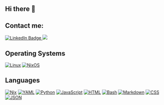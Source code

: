 ## Hi there 👋

<!--
**JeremiahSecrist/JeremiahSecrist** is a ✨ _special_ ✨ repository because its `README.md` (this file) appears on your GitHub profile.

Here are some ideas to get you started:

- 🔭 I’m currently working on ...
- 🌱 I’m currently learning ...
- 👯 I’m looking to collaborate on ...
- 🤔 I’m looking for help with ...
- 💬 Ask me about ...
- 📫 How to reach me: ...
- 😄 Pronouns: ...
- ⚡ Fun fact: ...
-->

<div id="badges">
  <h2>Contact me:</h1>
  <a href="https://www.linkedin.com/in/secrjd/">
    <img src="https://img.shields.io/badge/LinkedIn-blue?style=for-the-badge&logo=linkedin&logoColor=white" alt="LinkedIn Badge"/>
  </a>
  
  <img src="https://img.shields.io/badge/Proton%20Mail-6D4AFF?style=for-the-badge&logo=protonmail&logoColor=fff">
</div>
<div>
<h2>Operating Systems</h2>

[![Linux](https://img.shields.io/badge/Linux-FCC624?logo=linux&logoColor=black)](#) [![NixOS](https://img.shields.io/badge/NixOS-5277C3?logo=nixos&logoColor=fff)](#)  
</div>

<div> 
<h2>Languages</h2>

[![Nix](https://img.shields.io/badge/Nix-5277C3.svg?&logo=NixOS&logoColor=white)](#)  [![YAML](https://img.shields.io/badge/YAML-CB171E?logo=yaml&logoColor=fff)](#) 	[![Python](https://img.shields.io/badge/Python-3776AB?logo=python&logoColor=fff)](#) [![JavaScript](https://img.shields.io/badge/JavaScript-F7DF1E?logo=javascript&logoColor=000)](#) [![HTML](https://img.shields.io/badge/HTML-%23E34F26.svg?logo=html5&logoColor=white)](#) [![Bash](https://img.shields.io/badge/Bash-4EAA25?logo=gnubash&logoColor=fff)](#) [![Markdown](https://img.shields.io/badge/Markdown-%23000000.svg?logo=markdown&logoColor=white)](#) [![CSS](https://img.shields.io/badge/CSS-1572B6?logo=css3&logoColor=fff)](#) [![JSON](https://img.shields.io/badge/JSON-000?logo=json&logoColor=fff)](#) 
</div>